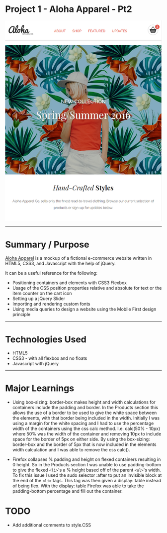 # Project 1 - Aloha Apparel - Pt2

![Aloha Image](aloha.png)

---

# Summary / Purpose

[Aloha Apparel](https://scottfuoco.github.io/Aloha-Project-Pt2/) is a mockup of a fictional e-commerce website written in HTML5, CSS3, and Javascript with the help of jQuery.

It can be a useful reference for the following:
* Positioning containers and elements with CSS3 Flexbox
* Usage of the CSS position properties relative and absolute for text or the item counter on the cart icon
* Setting up a jQuery Slider
* Importing and rendering custom fonts
* Using media queries to design a website using the Mobile First design principle

---

# Technologies Used
* HTML5
* CSS3 - with all flexbox and no floats
* Javascript with jQuery

---

# Major Learnings
* Using 
        box-sizing: border-box
    makes height and width calculations for containers include the padding and border.  In the Products section this allows the use of a border to be used to give the white space between the elements, with that border being included in the width.  Initially I was using a margin for the white spacing and I had to use the percentage width of the containers using the css calc method. I.e. calc(50% - 10px) where 50% was the width of the container and removing 10px to include space for the border of 5px on either side.  By using the box-sizing: border-box and the border of 5px that is now included in the elements width calculation and I was able to remove the css calc().

* Firefox collapses % padding and height on flexed containers resulting in 0 height.  So in the Products section I was unable to use padding-bottom to give the flexed `<li>`'s a % height based off of the parent `<ul>`'s width.  To fix this issue I used the sudo selector :after to put an invisible block at the end of the `<li>` tags.  This tag was then given a display: table instead of being flex.  With the display: table Firefox was able to take the padding-bottom percentage and fill out the container.

# TODO
* Add additional comments to style.CSS